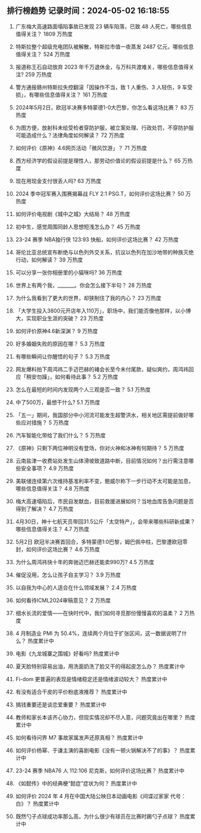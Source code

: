 
## 排行榜趋势 记录时间：2024-05-02 16:18:55
  
  1. 广东梅大高速路面塌陷事故已发现 23 辆车陷落，已致 48 人死亡，哪些信息值得关注？ 1809 万热度
    
  2. 特斯拉整个超级充电团队被解散，特斯拉市值一夜蒸发 2487 亿元，哪些信息值得关注？ 524 万热度
    
  3. 报道称王石自动放弃 2023 年千万退休金，与万科共渡难关，哪些信息值得关注? 259 万热度
    
  4. 警方通报赣州特斯拉失控翻滚「因操作不当，致 1 人重伤、3 人轻伤，9 车受损」，有哪些信息值得关注？ 161 万热度
    
  5. 2024年5月2日，欧冠半决赛多特蒙德1-0大巴黎，你怎么看这场比赛？ 83 万热度
    
  6. 为图方便，放射科未给受检者穿防护服，被立案处理、行政处罚，不穿防护服可能造成什么？法律角度如何解读？ 72 万热度
    
  7. 如何评价《原神》4.6网页活动「微风饮游」？ 71 万热度
    
  8. 西方经济学的假设前提是理性人，那劳动价值论的假设前提是什么？ 65 万热度
    
  9. 现在用现金支付很丢人吗? 63 万热度
    
  10. 2024 季中冠军赛入围赛揭幕战 FLY 2:1 PSG.T，如何评价这场比赛？ 50 万热度
    
  11. 如何评价电视剧《城中之城》大结局？ 48 万热度
    
  12. 初中生，感觉周围同龄人思想短浅怎么办？ 45 万热度
    
  13. 23-24 赛季 NBA独行侠 123:93 快船，如何评价这场比赛？ 42 万热度
    
  14. 哥伦比亚总统宣布断绝与以色列外交关系，抗议以色列在加沙地带的种族灭绝行动，如何解读？ 39 万热度
    
  15. 可以分享一张你相册里的小猫咪吗? 36 万热度
    
  16. 世界上有两个我，_______。你会怎么接下半句？ 28 万热度
    
  17. 为什么我看到了更大的世界，却狭制住了我的内心？ 23 万热度
    
  18. 「大学生投入3800元开店年入110万」，职场中，我们能否像他那样，以小博大，实现职业生涯的突破？ 23 万热度
    
  19. 如何评价原神4.6新深渊？ 9 万热度
    
  20. 好多婚姻失败的原因在哪？ 5.3 万热度
    
  21. 有哪些瞬间让你醒悟的句子？ 5.3 万热度
    
  22. 网友爆料拍下周鸿祎二手迈巴赫的褚会长至今未付尾款，疑似爽约，周鸿祎回应「稍安勿躁」，如何看待此事？ 5.2 万热度
    
  23. 怎么在最短的时间内发现两个人三观是否一致？ 5.1 万热度
    
  24. 中了500万，最想干什么? 5.1 万热度
    
  25. 「五一」期间，我国部分中小河流可能发生超警洪水，相关地区需提前做好哪些应对措施？ 5 万热度
    
  26. 汽车智能化带给了我们什么？ 5 万热度
    
  27. 《原神》只剩下两位神明没有登场，你对火神和冰神有何期待？ 5 万热度
    
  28. 云南盐津一收费站处发生山体滑坡致道路中断，目前情况如何？出行需注意哪些安全事项？ 4.9 万热度
    
  29. 美联储连续第六次维持基准利率不变，鲍威尔称下一步行动不太可能是加息，哪些信息值得关注？ 4.8 万热度
    
  30. 梅大高速塌陷后，市民自发献血，目前救援进展如何？当地血库告急问题是否得到了解决？ 4.7 万热度
    
  31. 4月30日，神十七航天员带回31.5公斤「太空特产」，会带来哪些科研新成果？哪些信息值得关注？ 4.7 万热度
    
  32. 5月2日 欧冠半决赛首回合，多特蒙德1:0巴黎，姆巴佩中柱，巴黎遭欧冠零封，如何评价这场比赛？ 4.6 万热度
    
  33. 为什么周鸿祎快十年的奔驰迈巴赫还能卖990万? 4.5 万热度
    
  34. 催促没用，怎么让孩子自主学习？ 3.9 万热度
    
  35. 以自我为中心的人适合在什么领域发展？ 2.4 万热度
    
  36. 如何看待ICML2024审稿意见？ 2 万热度
    
  37. 细水长流的爱情——在快时代中，我们如何寻觅那份慢慢喜欢的温柔？ 2 万热度
    
  38. 4 月制造业 PMI 为 50.4%，连续两个月位于扩张区间，这一数据说明了什么？ 热度累计中
    
  39. 电影《九龙城寨之围城》好看吗? 热度累计中
    
  40. 夏天脸特别容易出油，用洗面奶洗了脸又干的得起皮怎么办？ 热度累计中
    
  41. Fi-dom 更普遍的表现是情绪稳定还是情绪波动较大？ 热度累计中
    
  42. 有没有适合干皮的平价粉底液推荐？ 热度累计中
    
  43. 搞钱重要还是谈恋爱重要？ 热度累计中
    
  44. 教师和家长本该齐心协力，但现实情况却不尽人意，问题究竟出在哪里？ 热度累计中
    
  45. 如何看待问界 M7 事故家属发声还原真相？ 热度累计中
    
  46. 如何评价杨幂、于谦主演的喜剧电影《没有一顿火锅解决不了的事》？ 热度累计中
    
  47. 23-24 赛季 NBA76 人 112:106 尼克斯，如何评价这场比赛？ 热度累计中
    
  48. 《如懿传》中的经典梗“懿症”症状为何？ 热度累计中
    
  49. 如何评价 2024 年 4 月在中国大陆公映日本动画电影《间谍过家家 代号：白》？ 热度累计中
    
  50. 既然勺子点球成功率那么高，为什么很少有球员在比赛时踢勺子点球？ 热度累计中
    
